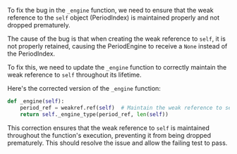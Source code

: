 To fix the bug in the `_engine` function, we need to ensure that the weak reference to the `self` object (PeriodIndex) is maintained properly and not dropped prematurely.

The cause of the bug is that when creating the weak reference to `self`, it is not properly retained, causing the PeriodEngine to receive a `None` instead of the PeriodIndex.

To fix this, we need to update the `_engine` function to correctly maintain the weak reference to `self` throughout its lifetime.

Here's the corrected version of the `_engine` function:

```python
def _engine(self):
    period_ref = weakref.ref(self)  # Maintain the weak reference to self
    return self._engine_type(period_ref, len(self))
```

This correction ensures that the weak reference to `self` is maintained throughout the function's execution, preventing it from being dropped prematurely. This should resolve the issue and allow the failing test to pass.